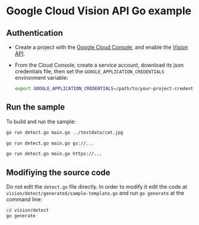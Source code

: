 # Google Cloud Vision API Go example

## Authentication

* Create a project with the [Google Cloud Console][cloud-console], and enable
  the [Vision API][vision-api].
* From the Cloud Console, create a service account,
  download its json credentials file, then set the 
  `GOOGLE_APPLICATION_CREDENTIALS` environment variable:

  ```bash
  export GOOGLE_APPLICATION_CREDENTIALS=/path/to/your-project-credentials.json
  ```

[cloud-console]: https://console.cloud.google.com
[vision-api]: https://console.cloud.google.com/apis/api/vision.googleapis.com/overview?project=_
[adc]: https://cloud.google.com/docs/authentication#developer_workflow

## Run the sample

To build and run the sample:

```bash
go run detect.go main.go ../testdata/cat.jpg

go run detect.go main.go gs://...

go run detect.go main.go https://...
```

## Modifiying the source code

Do not edit the `detect.go` file directly. In order to modify it edit the code at `vision/detect/generated/sample-template.go` and run `go generate` at the command line:

```bash
cd vision/detect
go generate
```
